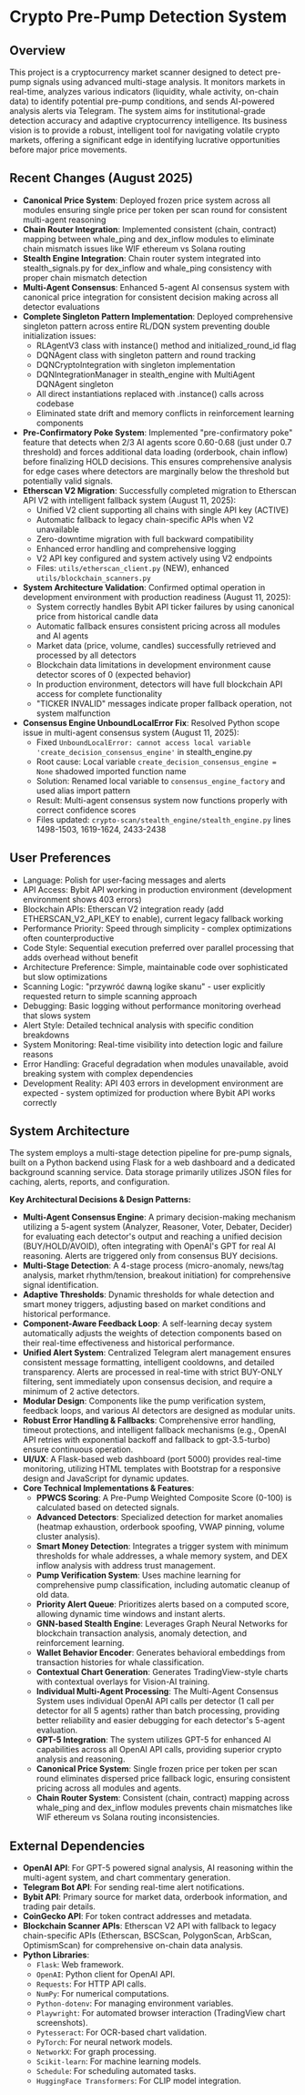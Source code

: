 # Crypto Pre-Pump Detection System

## Overview

This project is a cryptocurrency market scanner designed to detect pre-pump signals using advanced multi-stage analysis. It monitors markets in real-time, analyzes various indicators (liquidity, whale activity, on-chain data) to identify potential pre-pump conditions, and sends AI-powered analysis alerts via Telegram. The system aims for institutional-grade detection accuracy and adaptive cryptocurrency intelligence. Its business vision is to provide a robust, intelligent tool for navigating volatile crypto markets, offering a significant edge in identifying lucrative opportunities before major price movements.

## Recent Changes (August 2025)

- **Canonical Price System**: Deployed frozen price system across all modules ensuring single price per token per scan round for consistent multi-agent reasoning
- **Chain Router Integration**: Implemented consistent (chain, contract) mapping between whale_ping and dex_inflow modules to eliminate chain mismatch issues like WIF ethereum vs Solana routing
- **Stealth Engine Integration**: Chain router system integrated into stealth_signals.py for dex_inflow and whale_ping consistency with proper chain mismatch detection
- **Multi-Agent Consensus**: Enhanced 5-agent AI consensus system with canonical price integration for consistent decision making across all detector evaluations
- **Complete Singleton Pattern Implementation**: Deployed comprehensive singleton pattern across entire RL/DQN system preventing double initialization issues:
  - RLAgentV3 class with instance() method and initialized_round_id flag
  - DQNAgent class with singleton pattern and round tracking
  - DQNCryptoIntegration with singleton implementation
  - DQNIntegrationManager in stealth_engine with MultiAgent DQNAgent singleton
  - All direct instantiations replaced with .instance() calls across codebase
  - Eliminated state drift and memory conflicts in reinforcement learning components
- **Pre-Confirmatory Poke System**: Implemented "pre-confirmatory poke" feature that detects when 2/3 AI agents score 0.60-0.68 (just under 0.7 threshold) and forces additional data loading (orderbook, chain inflow) before finalizing HOLD decisions. This ensures comprehensive analysis for edge cases where detectors are marginally below the threshold but potentially valid signals.
- **Etherscan V2 Migration**: Successfully completed migration to Etherscan API V2 with intelligent fallback system (August 11, 2025):
  - Unified V2 client supporting all chains with single API key (ACTIVE)
  - Automatic fallback to legacy chain-specific APIs when V2 unavailable
  - Zero-downtime migration with full backward compatibility
  - Enhanced error handling and comprehensive logging
  - V2 API key configured and system actively using V2 endpoints
  - Files: `utils/etherscan_client.py` (NEW), enhanced `utils/blockchain_scanners.py`
- **System Architecture Validation**: Confirmed optimal operation in development environment with production readiness (August 11, 2025):
  - System correctly handles Bybit API ticker failures by using canonical price from historical candle data
  - Automatic fallback ensures consistent pricing across all modules and AI agents
  - Market data (price, volume, candles) successfully retrieved and processed by all detectors
  - Blockchain data limitations in development environment cause detector scores of 0 (expected behavior)
  - In production environment, detectors will have full blockchain API access for complete functionality
  - "TICKER INVALID" messages indicate proper fallback operation, not system malfunction
- **Consensus Engine UnboundLocalError Fix**: Resolved Python scope issue in multi-agent consensus system (August 11, 2025):
  - Fixed `UnboundLocalError: cannot access local variable 'create_decision_consensus_engine'` in stealth_engine.py
  - Root cause: Local variable `create_decision_consensus_engine = None` shadowed imported function name
  - Solution: Renamed local variable to `consensus_engine_factory` and used alias import pattern
  - Result: Multi-agent consensus system now functions properly with correct confidence scores
  - Files updated: `crypto-scan/stealth_engine/stealth_engine.py` lines 1498-1503, 1619-1624, 2433-2438

## User Preferences

- Language: Polish for user-facing messages and alerts
- API Access: Bybit API working in production environment (development environment shows 403 errors)
- Blockchain APIs: Etherscan V2 integration ready (add ETHERSCAN_V2_API_KEY to enable), current legacy fallback working
- Performance Priority: Speed through simplicity - complex optimizations often counterproductive
- Code Style: Sequential execution preferred over parallel processing that adds overhead without benefit
- Architecture Preference: Simple, maintainable code over sophisticated but slow optimizations
- Scanning Logic: "przywróć dawną logike skanu" - user explicitly requested return to simple scanning approach
- Debugging: Basic logging without performance monitoring overhead that slows system
- Alert Style: Detailed technical analysis with specific condition breakdowns
- System Monitoring: Real-time visibility into detection logic and failure reasons
- Error Handling: Graceful degradation when modules unavailable, avoid breaking system with complex dependencies
- Development Reality: API 403 errors in development environment are expected - system optimized for production where Bybit API works correctly

## System Architecture

The system employs a multi-stage detection pipeline for pre-pump signals, built on a Python backend using Flask for a web dashboard and a dedicated background scanning service. Data storage primarily utilizes JSON files for caching, alerts, reports, and configuration.

**Key Architectural Decisions & Design Patterns:**

-   **Multi-Agent Consensus Engine**: A primary decision-making mechanism utilizing a 5-agent system (Analyzer, Reasoner, Voter, Debater, Decider) for evaluating each detector's output and reaching a unified decision (BUY/HOLD/AVOID), often integrating with OpenAI's GPT for real AI reasoning. Alerts are triggered only from consensus BUY decisions.
-   **Multi-Stage Detection**: A 4-stage process (micro-anomaly, news/tag analysis, market rhythm/tension, breakout initiation) for comprehensive signal identification.
-   **Adaptive Thresholds**: Dynamic thresholds for whale detection and smart money triggers, adjusting based on market conditions and historical performance.
-   **Component-Aware Feedback Loop**: A self-learning decay system automatically adjusts the weights of detection components based on their real-time effectiveness and historical performance.
-   **Unified Alert System**: Centralized Telegram alert management ensures consistent message formatting, intelligent cooldowns, and detailed transparency. Alerts are processed in real-time with strict BUY-ONLY filtering, sent immediately upon consensus decision, and require a minimum of 2 active detectors.
-   **Modular Design**: Components like the pump verification system, feedback loops, and various AI detectors are designed as modular units.
-   **Robust Error Handling & Fallbacks**: Comprehensive error handling, timeout protections, and intelligent fallback mechanisms (e.g., OpenAI API retries with exponential backoff and fallback to gpt-3.5-turbo) ensure continuous operation.
-   **UI/UX**: A Flask-based web dashboard (port 5000) provides real-time monitoring, utilizing HTML templates with Bootstrap for a responsive design and JavaScript for dynamic updates.
-   **Core Technical Implementations & Features**:
    -   **PPWCS Scoring**: A Pre-Pump Weighted Composite Score (0-100) is calculated based on detected signals.
    -   **Advanced Detectors**: Specialized detection for market anomalies (heatmap exhaustion, orderbook spoofing, VWAP pinning, volume cluster analysis).
    -   **Smart Money Detection**: Integrates a trigger system with minimum thresholds for whale addresses, a whale memory system, and DEX inflow analysis with address trust management.
    -   **Pump Verification System**: Uses machine learning for comprehensive pump classification, including automatic cleanup of old data.
    -   **Priority Alert Queue**: Prioritizes alerts based on a computed score, allowing dynamic time windows and instant alerts.
    -   **GNN-based Stealth Engine**: Leverages Graph Neural Networks for blockchain transaction analysis, anomaly detection, and reinforcement learning.
    -   **Wallet Behavior Encoder**: Generates behavioral embeddings from transaction histories for whale classification.
    -   **Contextual Chart Generation**: Generates TradingView-style charts with contextual overlays for Vision-AI training.
    -   **Individual Multi-Agent Processing**: The Multi-Agent Consensus System uses individual OpenAI API calls per detector (1 call per detector for all 5 agents) rather than batch processing, providing better reliability and easier debugging for each detector's 5-agent evaluation.
    -   **GPT-5 Integration**: The system utilizes GPT-5 for enhanced AI capabilities across all OpenAI API calls, providing superior crypto analysis and reasoning.
    -   **Canonical Price System**: Single frozen price per token per scan round eliminates dispersed price fallback logic, ensuring consistent pricing across all modules and agents.
    -   **Chain Router System**: Consistent (chain, contract) mapping across whale_ping and dex_inflow modules prevents chain mismatches like WIF ethereum vs Solana routing inconsistencies.

## External Dependencies

-   **OpenAI API**: For GPT-5 powered signal analysis, AI reasoning within the multi-agent system, and chart commentary generation.
-   **Telegram Bot API**: For sending real-time alert notifications.
-   **Bybit API**: Primary source for market data, orderbook information, and trading pair details.
-   **CoinGecko API**: For token contract addresses and metadata.
-   **Blockchain Scanner APIs**: Etherscan V2 API with fallback to legacy chain-specific APIs (Etherscan, BSCScan, PolygonScan, ArbScan, OptimismScan) for comprehensive on-chain data analysis.
-   **Python Libraries**:
    -   `Flask`: Web framework.
    -   `OpenAI`: Python client for OpenAI API.
    -   `Requests`: For HTTP API calls.
    -   `NumPy`: For numerical computations.
    -   `Python-dotenv`: For managing environment variables.
    -   `Playwright`: For automated browser interaction (TradingView chart screenshots).
    -   `Pytesseract`: For OCR-based chart validation.
    -   `PyTorch`: For neural network models.
    -   `NetworkX`: For graph processing.
    -   `Scikit-learn`: For machine learning models.
    -   `Schedule`: For scheduling automated tasks.
    -   `HuggingFace Transformers`: For CLIP model integration.